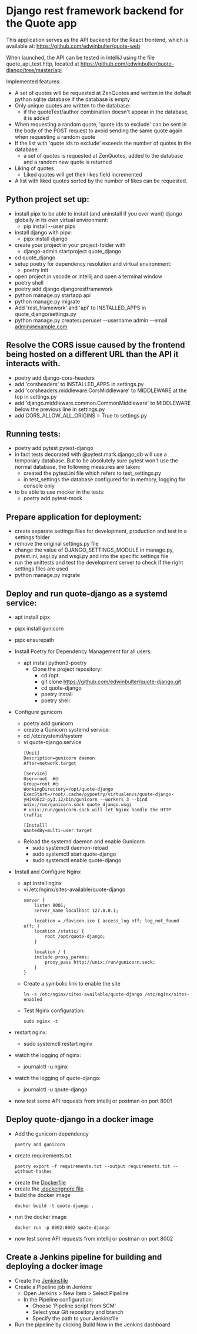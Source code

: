 # Django rest framework backend for the Quote app
This application serves as the API backend for the React frontend, which is available at:
https://github.com/edwinbulter/quote-web

When launched, the API can be tested in IntelliJ using the file quote_api_test.http, located at
https://github.com/edwinbulter/quote-django/tree/master/api

Implemented features:
- A set of quotes will be requested at ZenQuotes and written in the default python sqlite database if the database is empty
- Only unique quotes are written to the database:
  - if the quoteText/author combination doesn't appear in the database, it is added
- When requesting a random quote, 'quote ids to exclude' can be sent in the body of the POST request to avoid sending the same quote again when requesting a random quote
- If the list with 'quote ids to exclude' exceeds the number of quotes in the database:
  - a set of quotes is requested at ZenQuotes, added to the database and a random new quote is returned 
- Liking of quotes
  - Liked quotes will get their likes field incremented
- A list with liked quotes sorted by the number of likes can be requested. 

## Python project set up:
- install pipx to be able to install (and uninstall if you ever want) django globally in its own virtual environment:
  - pip install --user pipx
- install django with pipx: 
  - pipx install django
- create your project in your project-folder with 
  - django-admin startproject quote_django
- cd quote_django
- setup poetry for dependency resolution and virtual environment:
  - poetry init
- open project in vscode or intellij and open a terminal window
- poetry shell
- poetry add django djangorestframework
- python manage.py startapp api
- python manage.py migrate
- Add 'rest_framework' and 'api' to INSTALLED_APPS in quote_django/settings.py
- python manage.py createsuperuser --username admin --email admin@example.com

## Resolve the CORS issue caused by the frontend being hosted on a different URL than the API it interacts with.
- poetry add django-cors-headers
- add 'corsheaders' to INSTALLED_APPS in settings.py
- add 'corsheaders.middleware.CorsMiddleware' to MIDDLEWARE at the top in settings.py
- add 'django.middleware.common.CommonMiddleware' to MIDDLEWARE below the previous line in settings.py
- add CORS_ALLOW_ALL_ORIGINS = True to settings.py

## Running tests:
- poetry add pytest pytest-django
- in fact tests decorated with @pytest.mark.django_db will use a temporary database. But to be absolutely sure pytest won't use the normal database, the following measures are taken:
  - created the pytest.ini file which refers to test_settings.py
  - in test_settings the database configured for in memory, logging for console only
- to be able to use mocker in the tests:
  - poetry add pytest-mock

## Prepare application for deployment:
- create separate settings files for development, production and test in a settings folder
- remove the original settings.py file
- change the value of DJANGO_SETTINGS_MODULE in manage.py, pytest.ini, asgi.py and wsgi.py and into the specific settings file
- run the unittests and test the development server to check if the right settings files are used
- python manage.py migrate

## Deploy and run quote-django as a systemd service:
- apt install pipx
- pipx install gunicorn
- pipx ensurepath
- Install Poetry for Dependency Management for all users:
  - apt install python3-poetry
    - Clone the project repository:
      - cd /opt
      - git clone https://github.com/edwinbulter/quote-django.git
      - cd quote-django
      - poetry install
      - poetry shell
- Configure gunicorn
  - poetry add gunicorn
  - create a Gunicorn systemd service:
  - cd /etc/systemd/system
  - vi quote-django.service
    ```
    [Unit]
    Description=gunicorn daemon
    After=network.target
    
    [Service]
    User=root  #🙄 
    Group=root #🙄
    WorkingDirectory=/opt/quote-django
    ExecStart=/root/.cache/pypoetry/virtualenvs/quote-django-yHiKOEz2-py3.12/bin/gunicorn --workers 3 --bind unix:/run/gunicorn.sock quote_django.wsgi
    # unix:/run/gunicorn.sock will let Nginx handle the HTTP traffic 
    
    [Install]
    WantedBy=multi-user.target
    ```
  - Reload the systemd daemon and enable Gunicorn
    - sudo systemctl daemon-reload
    - sudo systemctl start quote-django
    - sudo systemctl enable quote-django

- Install and Configure Nginx
  - apt install nginx
  - vi /etc/nginx/sites-available/quote-django
    ```
    server {
        listen 8001;
        server_name localhost 127.0.0.1;
    
        location = /favicon.ico { access_log off; log_not_found off; }
        location /static/ {
            root /opt/quote-django;
        }
    
        location / {
        include proxy_params;
            proxy_pass http://unix:/run/gunicorn.sock;
        }
    }
    ```
  - Create a symbolic link to enable the site
    ```
    ln -s /etc/nginx/sites-available/quote-django /etc/nginx/sites-enabled
    ```
  - Test Nginx configuration:
    ```
    sudo nginx -t
    ```

- restart nginx:
  - sudo systemctl restart nginx
- watch the logging of nginx:
  - journalctl -u nginx
- watch the logging of quote-django:
  - journalctl -u qoute-django
- now test some API requests from intellij or postman on port 8001

## Deploy quote-django in a docker image
- Add the gunicorn dependency
  ```shell
  poetry add gunicorn
  ```
- create requirements.txt 
  ```
  poetry export -f requirements.txt --output requirements.txt --without-hashes
  ```
- create the [Dockerfile](./Dockerfile)
- create the [.dockerignore file](./.dockerignore)
- build the docker image
  ```shell
  docker build -t quote-django .
  ```
- run the docker image
  ```shell
  docker run -p 8002:8002 quote-django
  ```
- now test some API requests from intellij or postman on port 8002

## Create a Jenkins pipeline for building and deploying a docker image
- Create the [Jenkinsfile](./Jenkinsfile)
- Create a Pipeline job in Jenkins:
  - Open Jenkins > New Item > Select Pipeline
  - In the Pipeline configuration:
    - Choose 'Pipeline script from SCM'
    - Select your Git repository and branch
    - Specify the path to your Jenkinsfile
- Run the pipeline by clicking Build Now in the Jenkins dashboard
